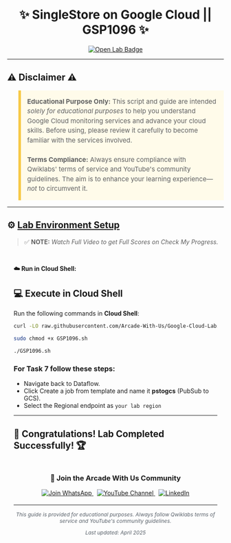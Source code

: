 <h1 align="center">
✨  SingleStore on Google Cloud || GSP1096  ✨
</h1>

<div align="center">
  <a href="https://www.cloudskillsboost.google/games/6107/labs/38881" target="_blank" rel="noopener noreferrer">
    <img src="https://img.shields.io/badge/Open_Lab-Cloud_Skills_Boost-4285F4?style=for-the-badge&logo=google&logoColor=white&labelColor=34A853" alt="Open Lab Badge">
  </a>
</div>

---

## ⚠️ Disclaimer ⚠️

<blockquote style="background-color: #fffbea; border-left: 6px solid #f7c948; padding: 1em; font-size: 15px; line-height: 1.5;">
  <strong>Educational Purpose Only:</strong> This script and guide are intended <em>solely for educational purposes</em> to help you understand Google Cloud monitoring services and advance your cloud skills. Before using, please review it carefully to become familiar with the services involved.
  <br><br>
  <strong>Terms Compliance:</strong> Always ensure compliance with Qwiklabs' terms of service and YouTube's community guidelines. The aim is to enhance your learning experience—<em>not</em> to circumvent it.
</blockquote>

---

## ⚙️ <ins>Lab Environment Setup</ins>

> ✅ **NOTE:** *Watch Full Video to get Full Scores on Check My Progress.*

<div style="padding: 15px; margin: 10px 0;">
<p><strong>☁️ Run in Cloud Shell:</strong></p>

## 💻 **Execute in Cloud Shell**  
Run the following commands in **Cloud Shell**:
```bash
curl -LO raw.githubusercontent.com/Arcade-With-Us/Google-Cloud-Labs/refs/heads/main/SingleStore%20on%20Google%20Cloud/GSP1096.sh

sudo chmod +x GSP1096.sh

./GSP1096.sh
```
### For Task 7 follow these steps:
* Navigate back to Dataflow.
* Click Create a job from template and name it **pstogcs** (PubSub to GCS).
* Select the Regional endpoint as `your lab region`
---

## 🎉 **Congratulations! Lab Completed Successfully!** 🏆  

<div align="center" style="padding: 5px;">
  <h3>📱 Join the Arcade With Us Community</h3>
  
  <a href="https://chat.whatsapp.com/KN3NvYNTJvU5xMCVTORJtS">
    <img src="https://img.shields.io/badge/Join_WhatsApp-25D366?style=for-the-badge&logo=whatsapp&logoColor=white" alt="Join WhatsApp">
  </a>
  &nbsp;
  <a href="https://youtube.com/@arcadewithus_we?si=yeEby5M3k40gdX4l">
    <img src="https://img.shields.io/badge/Subscribe-Arcade%20With%20Us-FF0000?style=for-the-badge&logo=youtube&logoColor=white" alt="YouTube Channel">
  </a>
  &nbsp;
  <a href="https://www.linkedin.com/in/tripti-gupta-a28a6832b/">
    <img src="https://img.shields.io/badge/LINKEDIN-Tripti%20Gupta-0077B5?style=for-the-badge&logo=linkedin&logoColor=white" alt="LinkedIn">
</a>


</div>

---

<div align="center">
  <p style="font-size: 12px; color: #586069;">
    <em>This guide is provided for educational purposes. Always follow Qwiklabs terms of service and YouTube's community guidelines.</em>
  </p>
  <p style="font-size: 12px; color: #586069;">
    <em>Last updated: April 2025</em>
  </p>
</div>

